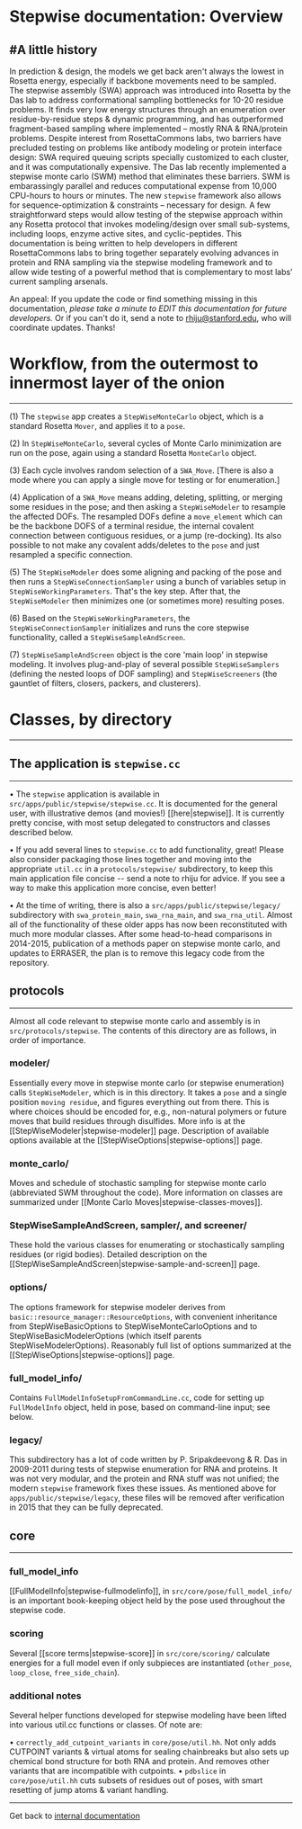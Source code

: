 # Stepwise documentation: Overview
#A little history
-----------------
In prediction & design, the models we get back aren't always the lowest in Rosetta energy, especially if backbone movements need to be sampled. The stepwise assembly (SWA) approach was introduced into Rosetta by the Das lab to address conformational sampling bottlenecks for 10-20 residue problems. It finds very low energy structures through an enumeration over residue-by-residue steps & dynamic programming, and has outperformed fragment-based sampling where implemented – mostly RNA & RNA/protein problems. Despite interest from RosettaCommons labs, two barriers have precluded testing on problems like antibody modeling or protein interface design: SWA required queuing scripts specially customized to each cluster, and it was computationally expensive. The Das lab recently implemented a stepwise monte carlo (SWM) method that eliminates these barriers. SWM is embarassingly parallel and reduces computational expense from 10,000 CPU-hours to hours or minutes. The new `stepwise` framework also allows for sequence-optimization & constraints – necessary for design. A few straightforward steps would allow testing of the stepwise approach within any Rosetta protocol that invokes modeling/design over small sub-systems, including loops, enzyme active sites, and cyclic-peptides. This documentation is being written to help developers in different RosettaCommons labs to bring together separately evolving advances in protein and RNA sampling via the stepwise modeling framework and to allow wide testing of a powerful method that is complementary to most labs’ current sampling arsenals. 

An appeal: If you update the code or find something missing in this documentation, *please take a minute to EDIT this documentation for future developers.* Or if you can't do it, send a note to rhiju@stanford.edu, who will coordinate updates. Thanks!

# Workflow, from the outermost to innermost layer of the onion
--------------------------------------------------------------
(1) The `stepwise` app creates a `StepWiseMonteCarlo` object, which is a standard Rosetta `Mover`, and applies it to a `pose`. 

(2) In `StepWiseMonteCarlo`, several cycles of Monte Carlo minimization are run on the pose, again using a standard Rosetta `MonteCarlo` object. 

(3) Each cycle involves random selection of a `SWA_Move`. [There is also a mode where you can apply a single move for testing or for enumeration.]

(4) Application of a `SWA_Move` means adding, deleting, splitting, or merging some residues in the pose; and then asking a `StepWiseModeler` to resample the affected DOFs. The resampled DOFs define a `move_element` which can be the backbone DOFS of a terminal residue, the internal covalent connection between contiguous residues, or a jump (re-docking). Its also possible to not make any covalent adds/deletes to the `pose` and just resampled a specific connection.

(5) The `StepWiseModeler` does some aligning and packing of the pose and then runs a `StepWiseConnectionSampler` using a bunch of variables setup in `StepWiseWorkingParameters`. That's the key step. After that, the `StepWiseModeler` then minimizes one (or sometimes more) resulting poses.

(6) Based on the `StepWiseWorkingParameters`, the `StepWiseConnectionSampler` initializes and runs the core stepwise functionality, called a `StepWiseSampleAndScreen`.

(7) `StepWiseSampleAndScreen` object is the core 'main loop' in stepwise modeling. It involves plug-and-play of several possible `StepWiseSamplers` (defining the nested loops of DOF sampling) and `StepWiseScreeners` (the gauntlet of filters, closers, packers, and clusterers).

# Classes, by directory
-----------------------
## The application is `stepwise.cc`
-----------------------------------
• The `stepwise` application is available in `src/apps/public/stepwise/stepwise.cc`. It is documented for the general user, with illustrative demos (and movies!) [[here|stepwise]]. It is currently pretty concise, with most setup delegated to constructors and classes described below. 

• If you add several lines to `stepwise.cc` to add functionality, great! Please also consider packaging those lines together and moving into the appropriate `util.cc` in a `protocols/stepwise/` subdirectory, to keep this main application file concise -- send a note to rhiju for advice. If you see a way to make this application more concise, even better!

• At the time of writing, there is also a `src/apps/public/stepwise/legacy/` subdirectory with `swa_protein_main`, `swa_rna_main`, and `swa_rna_util`. Almost all of the functionality of these older apps has now been reconstituted with much more modular classes. After some head-to-head comparisons in 2014-2015, publication of a methods paper on stepwise monte carlo, and updates to ERRASER, the plan is to remove this legacy code from the repository.
 
## protocols
------------
Almost all code relevant to stepwise monte carlo and assembly is in `src/protocols/stepwise`.
The contents of this directory are as follows, in order of importance.

### modeler/
Essentially every move in stepwise monte carlo (or stepwise enumeration) calls `StepWiseModeler`, which is in this directory. It takes a `pose` and a single position `moving residue`, and figures everything out from there. This is where choices should be encoded for, e.g., non-natural polymers or future moves that build residues through disulfides. More info is at the [[StepWiseModeler|stepwise-modeler]] page. Description of available options available at the [[StepWiseOptions|stepwise-options]] page.

### monte_carlo/
Moves and schedule of stochastic sampling for stepwise monte carlo (abbreviated SWM throughout the code). More information on classes are summarized under [[Monte Carlo Moves|stepwise-classes-moves]].

### StepWiseSampleAndScreen, sampler/, and screener/
These hold the various classes for enumerating or stochastically sampling residues (or rigid bodies). Detailed description on the [[StepWiseSampleAndScreen|stepwise-sample-and-screen]] page.

### options/
The options framework for stepwise modeler derives from `basic::resource_manager::ResourceOptions`, with convenient inheritance from StepWiseBasicOptions to StepWiseMonteCarloOptions and to StepWiseBasicModelerOptions (which itself parents StepWiseModelerOptions). Reasonably full list of options summarized at the [[StepWiseOptions|stepwise-options]] page.

### full_model_info/
Contains `FullModelInfoSetupFromCommandLine.cc`, code for setting up `FullModelInfo` object, held in pose, based on command-line input; see below.

### legacy/
This subdirectory has a lot of code written by P. Sripakdeevong & R. Das in 2009-2011 during tests of stepwise enumeration for RNA and proteins. It was not very modular, and the protein and RNA stuff was not unified; the modern `stepwise` framework fixes these issues. As mentioned above for `apps/public/stepwise/legacy`, these files will be removed after verification in 2015 that they can be fully deprecated.

## core
--------------------------------------------
### full_model_info
[[FullModelInfo|stepwise-fullmodelinfo]], in `src/core/pose/full_model_info/` is an important book-keeping object held by the pose used throughout the stepwise code. 

### scoring
Several [[score terms|stepwise-score]] in `src/core/scoring/` calculate energies for a full model even if only subpieces are instantiated (`other_pose`, `loop_close`, `free_side_chain`).

### additional notes 
Several helper functions developed for stepwise modeling have been lifted into various util.cc functions or classes. Of note are:

• `correctly_add_cutpoint_variants` in `core/pose/util.hh`. Not only adds CUTPOINT variants & virtual atoms for sealing chainbreaks but also sets up chemical bond structure for both RNA and protein. And removes other variants that are incompatible with cutpoints.
• `pdbslice` in `core/pose/util.hh` cuts subsets of residues out of poses, with smart resetting of jump atoms & variant handling.


---
Get back to [internal documentation](https://www.rosettacommons.org/docs/wiki/internal_documentation/Internal-Documentation)